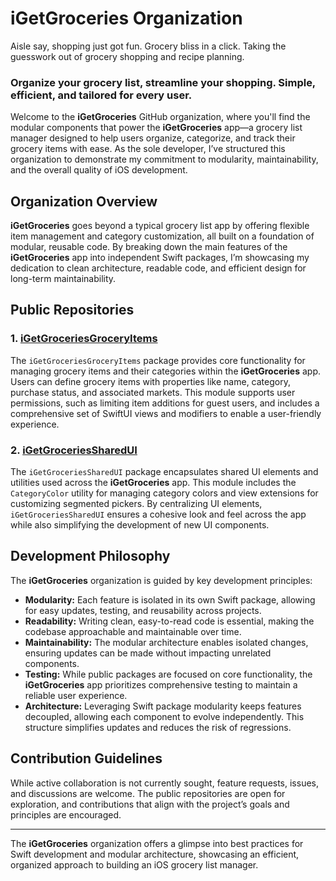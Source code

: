 # iGetGroceries Organization
Aisle say, shopping just got fun. Grocery bliss in a click. Taking the guesswork out of grocery shopping and recipe planning.

### Organize your grocery list, streamline your shopping. Simple, efficient, and tailored for every user.

Welcome to the **iGetGroceries** GitHub organization, where you'll find the modular components that power the **iGetGroceries** app—a grocery list manager designed to help users organize, categorize, and track their grocery items with ease. As the sole developer, I’ve structured this organization to demonstrate my commitment to modularity, maintainability, and the overall quality of iOS development.

## Organization Overview

**iGetGroceries** goes beyond a typical grocery list app by offering flexible item management and category customization, all built on a foundation of modular, reusable code. By breaking down the main features of the **iGetGroceries** app into independent Swift packages, I’m showcasing my dedication to clean architecture, readable code, and efficient design for long-term maintainability.

## Public Repositories

### 1. [iGetGroceriesGroceryItems](https://github.com/iGetGroceries/iGetGroceriesGroceryItems)
The `iGetGroceriesGroceryItems` package provides core functionality for managing grocery items and their categories within the **iGetGroceries** app. Users can define grocery items with properties like name, category, purchase status, and associated markets. This module supports user permissions, such as limiting item additions for guest users, and includes a comprehensive set of SwiftUI views and modifiers to enable a user-friendly experience.

### 2. [iGetGroceriesSharedUI](https://github.com/iGetGroceries/iGetGroceriesSharedUI)
The `iGetGroceriesSharedUI` package encapsulates shared UI elements and utilities used across the **iGetGroceries** app. This module includes the `CategoryColor` utility for managing category colors and view extensions for customizing segmented pickers. By centralizing UI elements, `iGetGroceriesSharedUI` ensures a cohesive look and feel across the app while also simplifying the development of new UI components.

## Development Philosophy

The **iGetGroceries** organization is guided by key development principles:

- **Modularity:** Each feature is isolated in its own Swift package, allowing for easy updates, testing, and reusability across projects.
- **Readability:** Writing clean, easy-to-read code is essential, making the codebase approachable and maintainable over time.
- **Maintainability:** The modular architecture enables isolated changes, ensuring updates can be made without impacting unrelated components.
- **Testing:** While public packages are focused on core functionality, the **iGetGroceries** app prioritizes comprehensive testing to maintain a reliable user experience.
- **Architecture:** Leveraging Swift package modularity keeps features decoupled, allowing each component to evolve independently. This structure simplifies updates and reduces the risk of regressions.

## Contribution Guidelines

While active collaboration is not currently sought, feature requests, issues, and discussions are welcome. The public repositories are open for exploration, and contributions that align with the project’s goals and principles are encouraged.

---

The **iGetGroceries** organization offers a glimpse into best practices for Swift development and modular architecture, showcasing an efficient, organized approach to building an iOS grocery list manager.

